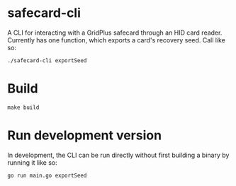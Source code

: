 # safecard-cli

A CLI for interacting with a GridPlus safecard through an HID card reader. Currently has one function, which exports a card's recovery seed. Call like so:

```
./safecard-cli exportSeed
```

# Build
```
make build
```

# Run development version
In development, the CLI can be run directly without first building a binary by running it like so:
```
go run main.go exportSeed
```